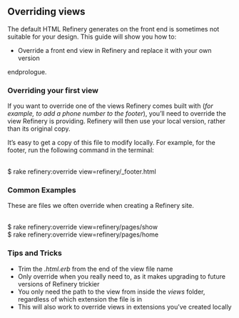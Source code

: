 Overriding views
----------------

The default HTML Refinery generates on the front end is sometimes not
suitable for your design. This guide will show you how to:

-   Override a front end view in Refinery and replace it with your own
    version

endprologue.

### Overriding your first view

If you want to override one of the views Refinery comes built with (*for
example, to add a phone number to the footer*), you’ll need to override
the view Refinery is providing. Refinery will then use your local
version, rather than its original copy.

It’s easy to get a copy of this file to modify locally. For example, for
the footer, run the following command in the terminal:

<shell>\
\$ rake refinery:override view=refinery/\_footer.html\
</shell>

### Common Examples

These are files we often override when creating a Refinery site.

<shell>\
\$ rake refinery:override view=refinery/pages/show\
\$ rake refinery:override view=refinery/pages/home\
</shell>

### Tips and Tricks

-   Trim the *.html.erb* from the end of the view file name
-   Only override when you really need to, as it makes upgrading to
    future versions of Refinery trickier
-   You only need the path to the view from inside the *views* folder,
    regardless of which extension the file is in
-   This will also work to override views in extensions you’ve created
    locally

